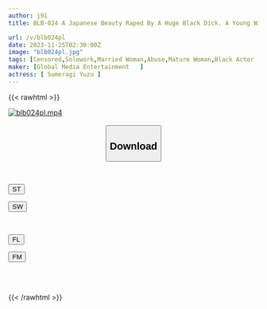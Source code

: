 ```yaml
---
author: j91
title: BLB-024 A Japanese Beauty Raped By A Huge Black Dick. A Young Wife Who Started Working Part-time Jobs In Order To Pay Off Her Debts Without Telling Her Husband. Ryo Washes Her Feet But Is Found, Abducted And Degraded ● 4P Circle ● Yuzu Kou

url: /v/blb024pl
date: 2023-11-25T02:30:00Z
image: "blb024pl.jpg"
tags: [Censored,Solowork,Married Woman,Abuse,Mature Woman,Black Actor	 ]
maker: [Global Media Entertainment   ]
actress: [ Sumeragi Yuzu ]
---
```



{{< rawhtml >}}

<div class="video" data-videoid="PqrXOO1A9DIW9A">
    <a href="javascript:;">
        <img src="/v/blb024pl/blb024pl.jpg" width="WIDTH" height="HEIGHT" alt="blb024pl.mp4" loading="lazy">
    </a>
</div>

<script type="text/javascript" src="https://j91.asia/asset/on-demand-st.js"></script>

<br>
  <link rel="stylesheet" href="https://j91.asia/asset/bs5.css">
  
  <center>
  <button class="btn btn-primary" type="button" data-bs-toggle="collapse" data-bs-target=".multi-collapse" aria-expanded="false" aria-controls="multiCollapseExample1 multiCollapseExample2"><h2>Download</h2></button></center>
</p>
<div class="row">
  <div class="col">
    <div class="collapse multi-collapse" id="multiCollapseExample1">
      <div class="card card-body">
	      	      <br>
<div class="buttons">  
<p><a href="https://streamtape.to/v/PqrXOO1A9DIW9A" target="_blank"><button class="btn-hover color-3"><i class="fa fa-download"></i> ST</button></a></p>
<p><a href="https://flaswish.com/tl1gsi2zx8lh" target="_blank"><button class="btn-hover color-2"><i class="fa fa-download"></i> SW</button></a></p></div>
    </div>
  </div>
</div>
  <div class="col">
    <div class="collapse multi-collapse" id="multiCollapseExample2">
      <div class="card card-body">
	      <br>
<div class="buttons">
<p><a href="javascript:;" target="_blank"><button class="btn-hover color-9"><i class="fa fa-download"></i> FL</button></a></p>
<p><a href="javascript:;" target="_blank"><button class="btn-hover color-8"><i class="fa fa-download"></i> FM</button></a></p></div>
<br><br>
      </div>
    </div>
  </div>
</div>

{{< /rawhtml >}}
